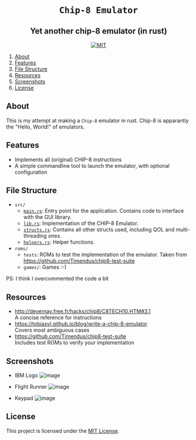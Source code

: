 <div style="text-align: center;" align="center">

# `Chip-8 Emulator`

## Yet another chip-8 emulator (in rust)

[![MIT](https://img.shields.io/crates/l/bitvec.svg?style=for-the-badge)](LICENSE)

</div>

1. [About](#about)
2. [Features](#features)
3. [File Structure](#file-structure)
4. [Resources](#resources)
5. [Screenshots](#screenshots)
6. [License](#license)

## About

This is my attempt at making a `Chip-8` emulator in rust. Chip-8 is apparantly the "Hello, World!" of emulators.

## Features

- Implements all (original) CHIP-8 instructions
- A simple commandline tool to launch the emulator, with optional configuration

## File Structure

- `src/`
  - [`main.rs`](src/main.rs): Entry point for the application. Contains code to interface with the GUI library.
  - [`lib.rs`](src/lib.rs): Implementation of the CHIP-8 Emulator.
  - [`structs.rs`](src/structs.rs): Contains all other structs used, including QOL and multi-threading ones.
  - [`helpers.rs`](src/helpers.rs): Helper functions.
- `roms/`
  - `tests`: ROMs to test the implementation of the emulator. Taken from https://github.com/Timendus/chip8-test-suite
  - `games/`: Games :-)

PS: I think I overcommented the code a bit

## Resources

- http://devernay.free.fr/hacks/chip8/C8TECH10.HTM#3.1
  <br>
  A concise reference for instructions
- https://tobiasvl.github.io/blog/write-a-chip-8-emulator
  <br>
  Covers most ambiguous cases
- https://github.com/Timendus/chip8-test-suite
  <br>
  Includes test ROMs to verify your implementation

## Screenshots

- IBM Logo
  ![image](https://github.com/AryaveerSR/Chip8/assets/51504825/449355e3-ef4e-42eb-bbed-7ecb791fab3b)

- Flight Runner
  ![image](https://github.com/AryaveerSR/Chip8/assets/51504825/daa79e42-7147-4ecd-af97-d6fb525605ef)

- Keypad
  ![image](https://github.com/AryaveerSR/Chip8/assets/51504825/6962f0e2-8671-4258-b1e4-46746ac7b25c)

## License

This project is licensed under the [MIT License](https://opensource.org/licenses/MIT).
